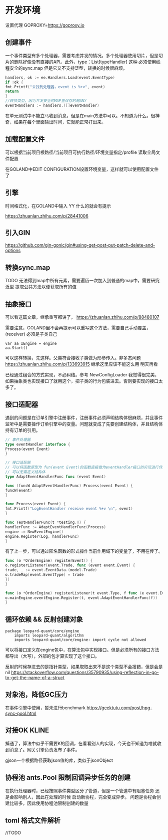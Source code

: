 # 开发环境

设置代理 GOPROXY=https://goproxy.io

## 创建事件

一个事件类型有多个处理器，需要考虑并发的情况。多个处理器使用切片，但是切片的删除好像没有直接的API。此外，type：List[typeHandler]
这种 必须使用线程安全的sync.map
但是它又不支持泛型，转换的时候很麻烦。

```go
handlers, ok := ee.Handlers.Load(event.EventType)
if !ok {
fmt.Printf("未找到处理器，event is %+v", event)
return
}
//转换类型，因为并发安全的MAP里保存的是ANY
eventHandlers := handlers.([]eventHandler)
```

在单元测试中不能立马收到消息，但是在main方法中可以。不知道为什么。很神奇，如果在每个里面输出时间，它就能正常打出来。

## 加载配置文件

可以根据当前项目根路径/当前项目可执行路径/环境变量指定/profile 读取全局文件配置

在GOLAND中EDIT CONFIGURATION设置环境变量，这样就可以使用配置文件了

## 引擎

时间格式化，在GOLAND中输入 YY 什么的就会有提示

https://zhuanlan.zhihu.com/p/28441006

## 引入GIN

https://github.com/gin-gonic/gin#using-get-post-put-patch-delete-and-options

## 转换sync.map

TODO
无法得到map中所有元素，需要遍历一次加入到普通的map中，需要研究泛型 提取公共方法以便获取所有的值

## 抽象接口

可以看这篇文章，继承重写都讲了。
https://zhuanlan.zhihu.com/p/88480107

需要注意，GOLAND里不会再提示可以重写这个方法，需要自己手动覆盖，(receiver) 必须是子类自己

    var aa IEngine = engine
    aa.Start()

可以这样转换，先这样。父类符合接收子类做为形参传入。非多态问题
https://zhuanlan.zhihu.com/p/133693915  继承这里应该不能这么用 明天再看

已经通过组合的方式实现，不必纠结。参考 NewConfigLoader 我觉得很完美，如果抽象类也实现接口了就用这个，把子类的行为包装进去。否则要实现的接口太多了。

## 接口适配器

遇到的问题是在订单引擎中注册事件，注册事件必须声明结构体很麻烦，并且事件监听中是需要操作订单引擎中的变量。问题就变成了先要创建结构体，并且结构体持有订单的引用。

```go
// 事件处理器
type eventHandler interface {
Process(event Event)
}

// 接口适配器
// 可以将函数原型为 fun(event Event)的函数直接做为eventHandler接口的实现进行传入
// 可以无需定义结构体
type AdaptEventHandlerFunc func (event Event)

func (funcW AdaptEventHandlerFunc) Process(event Event) {
funcW(event)
}

func Process(event Event) {
fmt.Printf("LogEventHandler receive event %+v \n", event)
}

func TestHandlerFunc(t *testing.T) {
handlerFunc := AdaptEventHandlerFunc(Process)
engine := NewEventEngine()
engine.Register(Log, handlerFunc)
}

```

有了上一步，可以通过匿名函数的形式操作当前作用域下的变量了，不用在传了。

```go
func (o *OrderEngine) registerEvent() {
o.registerListener(event.Trade, func (event event.Event) {
trade, _ := event.EventData.(model.Trade)
o.tradeMap[event.EventType] = trade
})
}

func (o *OrderEngine) registerListener(t event.Type, f func (e event.Event)) {
o.mainEngine.eventEngine.Register(t, event.AdaptEventHandlerFunc(f))
}
```

## 循环依赖 && 反射创建对象

```
package leopard-quant/core/engine
	imports leopard-quant/algorithm
	imports leopard-quant/core/engine: import cycle not allowed
```

可以将接口定义在engine包中，在算法包中实现接口。但是必须所有的接口方法都导出（大写），外部的包才算实现了这个接口。

反射的时候存进去的是指针类型，如果取取出来不是这个类型不会报错，但是会是nil
https://stackoverflow.com/questions/35790935/using-reflection-in-go-to-get-the-name-of-a-struct

## 对象池，降低GC压力

在事件引擎中使用，暂未进行benchmark
https://geektutu.com/post/hpg-sync-pool.html

## 对接OK KLINE


掉通了，算法中似乎不需要K的回调，在看看别人的实现，今天也不知道为啥就收到消息了。网关引擎负责发布了事件。

gjson一个根据路径获取json值的库，类似于jsonObject


## 	协程池 ants.Pool 限制回调异步任务的创建

在执行处理器时，已经按照事件类型区分了管道，但是一个管道中有阻塞任务 还是会影响别人，因此在处理的时候  启动新协程，完全变成异步。
问题是协程会创建比较多，因此使用协程池限制创建的数量


## toml 格式文件解析

//TODO

